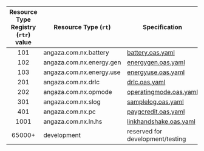 | Resource Type Registry (`rtr`) value | Resource Type (`rt`) | Specification                 |
|:------------------------------------:|--------------------|-------------------------------|
| 101   | angaza.com.nx.battery | [battery.oas.yaml](resource_types/core/101-battery/redoc_wrapper.md) |
| 102   | angaza.com.nx.energy.gen | [energygen.oas.yaml](resource_types/core/energy/102-generation/redoc_wrapper.md) |
| 103   | angaza.com.nx.energy.use | [energyuse.oas.yaml](resource_types/core/energy/103-consumption/redoc_wrapper.md) |
| 201   | angaza.com.nx.drlc | [drlc.oas.yaml](resource_types/core/energy/201-drlc/redoc_wrapper.md) |
| 202   | angaza.com.nx.opmode | [operatingmode.oas.yaml](resource_types/core/202-operatingmode/redoc_wrapper.md) |
| 301   | angaza.com.nx.slog | [samplelog.oas.yaml](resource_types/core/301-samplelog/redoc_wrapper.md) |
| 401   | angaza.com.nx.pc | [paygcredit.oas.yaml](resource_types/core/401-paygcredit/redoc_wrapper.md) |
| 1001  | angaza.com.nx.ln.hs | [linkhandshake.oas.yaml](resource_types/link/1001-linkhandshake/redoc_wrapper.md) |
| 65000+| development | reserved for development/testing |

